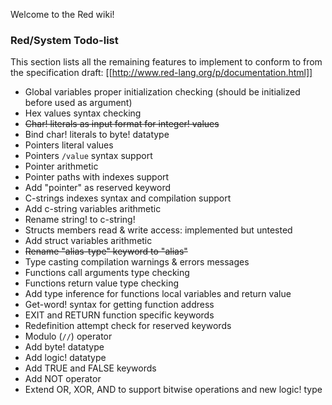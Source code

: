 Welcome to the Red wiki!

### Red/System Todo-list

This section lists all the remaining features to implement to conform to
from the specification draft: [[http://www.red-lang.org/p/documentation.html]]

* Global variables proper initialization checking (should be initialized before used as argument)
* Hex values syntax checking
* <strike>Char! literals as input format for integer! values</strike>
* Bind char! literals to byte! datatype
* Pointers literal values
* Pointers `/value` syntax support
* Pointer arithmetic
* Pointer paths with indexes support
* Add "pointer" as reserved keyword
* C-strings indexes syntax and compilation support
* Add c-string variables arithmetic
* Rename string! to c-string!
* Structs members read & write access: implemented but untested
* Add struct variables arithmetic
* <strike>Rename "alias-type" keyword to "alias"</strike>
* Type casting compilation warnings & errors messages
* Functions call arguments type checking
* Functions return value type checking
* Add type inference for functions local variables and return value
* Get-word! syntax for getting function address
* EXIT and RETURN function specific keywords
* Redefinition attempt check for reserved keywords
* Modulo (`//`) operator
* Add byte! datatype
* Add logic! datatype
* Add TRUE and FALSE keywords
* Add NOT operator
* Extend OR, XOR, AND to support bitwise operations and new logic! type

